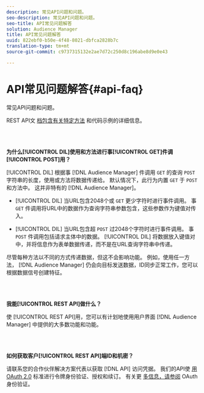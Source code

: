 ```yaml
---
description: 常见API问题和问题。
seo-description: 常见API问题和问题。
seo-title: API常见问题解答
solution: Audience Manager
title: API常见问题解答
uuid: 822ebf0-b50e-4f48-8021-dbfca2828b7c
translation-type: tm+mt
source-git-commit: c9737315132e2ae7d72c250d8c196abe8d9e0e43

---
```



# API常见问题解答{#api-faq}

常见API问题和问题。

<!-- 

faq_api.xml

 -->

REST API文 [档包含有关特定方法](../api/rest-api-main/rest-api-main.md) 和代码示例的详细信息。

<br> 

**为什么[!UICONTROL DIL]使用和方法进行事[!UICONTROL GET]件调[!UICONTROL POST]用？**

[!UICONTROL DIL] 根据事 [!DNL Audience Manager] 件调用 `GET` 的查询 `POST` 字符串的长度，使用或方法将数据传递给。 默认情况下，此行为内置 `GET` 于 `POST` 和方法中。 这并非特有的 [!DNL Audience Manager]。

* [!UICONTROL DIL] 当URL包含2048个或 `GET` 更少字符时进行事件调用。 事 `GET` 件调用将URL中的数据作为查询字符串参数包含，这些参数作为键值对传入。

* [!UICONTROL DIL] 当URL包含超 `POST` 过2048个字符时进行事件调用。 事 `POST` 件调用包括请求主体中的数据。 [!UICONTROL DIL] 将数据放入键值对中，并将信息作为表单数据传递，而不是在URL查询字符串中传递。

尽管每种方法以不同的方式传递数据，但这不会影响功能。 例如，使用任一方法， [!DNL Audience Manager] 仍会向目标发送数据，ID同步正常工作，您可以根据数据信号创建特征。

<br> 

**我能[!UICONTROL REST API]做什么？**

使 [!UICONTROL REST API]用，您可以有计划地使用用户界面 [!DNL Audience Manager] 中提供的大多数功能和功能。

<br> 

**如何获取客户[!UICONTROL REST API]端ID和机密？**

请联系您的合作伙伴解决方案代表以获取 [!DNL API] 访问凭据。 我们的API使 [用OAuth 2.0](https://oauth.net/2/) 标准进行令牌身份验证、授权和续订。 有关更 [多信息，请参阅](../api/rest-api-main/aam-api-getting-started.md#oauth) OAuth身份验证。
